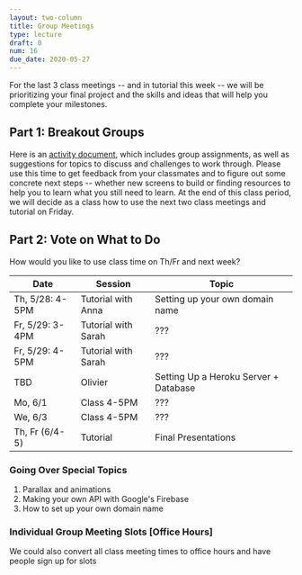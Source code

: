 ```yaml
---
layout: two-column
title: Group Meetings
type: lecture
draft: 0
num: 16
due_date: 2020-05-27
---
```


For the last 3 class meetings -- and in tutorial this week -- we will be prioritizing your final project and the skills and ideas that will help you complete your milestones.

## Part 1: Breakout Groups
Here is an <a href="https://docs.google.com/document/d/1KDHKtdWfy6zb7179NqPqnlsoCxAARj1hWeGiISK_n9E/edit#" target="_blank">activity document</a>, which includes group assignments, as well as suggestions for topics to discuss and challenges to work through. Please use this time to get feedback from your classmates and to figure out some concrete next steps -- whether new screens to build or finding resources to help you to learn what you still need to learn. At the end of this class period, we will decide as a class how to use the next two class meetings and tutorial on Friday.

## Part 2: Vote on What to Do
How would you like to use class time on Th/Fr and next week?

| Date | Session | Topic |
|--|--|--|
| Th, 5/28: 4-5PM | Tutorial with Anna | Setting up your own domain name |
| Fr, 5/29: 3-4PM | Tutorial with Sarah | ??? |
| Fr, 5/29: 4-5PM | Tutorial with Sarah | ??? |
| TBD | Olivier | Setting Up a Heroku Server + Database |
| Mo, 6/1 | Class 4-5PM  | ??? | 
| We, 6/3 | Class 4-5PM  | ??? | 
| Th, Fr (6/4-5) | Tutorial | Final Presentations |

### Going Over Special Topics 
1. Parallax and animations
2. Making your own API with Google's Firebase
3. How to set up your own domain name


### Individual Group Meeting Slots [Office Hours]
We could also convert all class meeting times to office hours and have people sign up for slots
